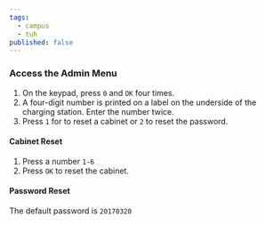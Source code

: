 ```yaml
---
tags:
  - campus
  - tuh
published: false
---
```

### Access the Admin Menu

1. On the keypad, press `0` and `OK` four times.
2. A four-digit number is printed on a label on the underside of the charging station. Enter the number twice.
3. Press `1` for to reset a cabinet or `2` to reset the password.

#### Cabinet Reset

1. Press a number `1-6`
2. Press `OK` to reset the cabinet.

#### Password Reset

The default password is `20170320`